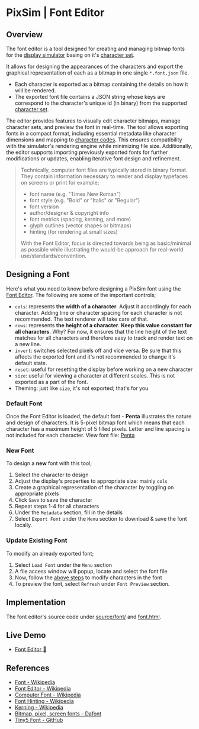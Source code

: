 # PixSim | Font Editor

## Overview

The font editor is a tool designed for creating and managing bitmap fonts for
the [display simulator](./display-unit.md) basing on it's
[character set](./charset.md).

It allows for designing the appearances of the characters and export the
graphical representation of each as a bitmap in one single `*.font.json` file.

-   Each character is exported as a bitmap containing the details on how it will
    be rendered.
-   The exported font file contains a JSON string whose keys are correspond to
    the character's unique id (in binary) from the supported
    [character set](./charset.md).

The editor provides features to visually edit character bitmaps, manage
character sets, and preview the font in real-time. The tool allows exporting
fonts in a compact format, including essential metadata like character
dimensions and mapping to [character codes](./charset.md#character-codes). This
ensures compatibility with the simulator's rendering engine while minimizing
file size. Additionally, the editor supports importing previously exported fonts
for further modifications or updates, enabling iterative font design and
refinement.

> Technically, computer font files are typically stored in binary format. They
> contain information necessary to render and display typefaces on screens or
> print for example;
>
> -   font name (e.g. "Times New Roman")
> -   font style (e.g. "Bold" or "Italic" or "Regular")
> -   font version
> -   author/designer & copyright info
> -   font metrics (spacing, kerning, and more)
> -   glyph outlines (vector shapes or bitmaps)
> -   hinting (for rendering at small sizes)
>
> With the Font Editor, focus is directed towards being as basic/minimal as
> possible while illustrating the would-be approach for real-world
> use/standards/convention.

## Designing a Font

Here's what you need to know before designing a PixSim font using the
[Font Editor](https://henryhale.github.io/pixsim/font.html). The following are
some of the important controls;

-   `cols`: represents **the width of a character**. Adjust it accordingly for
    each character. Adding line or character spacing for each character is not
    recommended. The text renderer will take care of that.
-   `rows`: represents **the height of a character**. **Keep this value constant
    for all characters**. Why? For now, it ensures that the line height of the
    text matches for all characters and therefore easy to track and render text
    on a new line.
-   `invert`: switches selected pixels off and vice versa. Be sure that this
    affects the exported font and it's not recommended to change it's default
    state.
-   `reset`: useful for resetting the display before working on a new character
-   `size`: useful for viewing a character at different scales. This is not
    exported as a part of the font.
-   Theming: just like `size`, it's not exported; that's for you

### Default Font

Once the Font Editor is loaded, the default font - **Penta** illustrates the
nature and design of characters. It is 5-pixel bitmap font which means that each
character has a maximum height of 5 filled pixels. Letter and line spacing is
not included for each character. View font file:
[Penta](../source/font/Penta.font.json)

### New Font

To design a **new** font with this tool;

1. Select the character to design
2. Adjust the display's properties to appropriate size: mainly `cols`
3. Create a graphical representation of the character by toggling on appropriate
   pixels
4. Click `Save` to save the character
5. Repeat steps 1-4 for all characters
6. Under the `Metadata` section, fill in the details
7. Select `Export Font` under the `Menu` section to download & save the font
   locally.

### Update Existing Font

To modify an already exported font;

1. Select `Load Font` under the `Menu` section
2. A file access window will popup, locate and select the font file
3. Now, follow the [above steps](#new-font) to modify characters in the font
4. To preview the font, select `Refresh` under `Font Preview` section.

## Implementation

The font editor's source code under [source/font/](../source/font/) and
[font.html](../font.html).

## Live Demo

-   [Font Editor :rocket:](https://henryhale.github.io/pixsim/font.html)

## References

-   [Font - Wikipedia](https://wikipedia.org/wiki/Font)
-   [Font Editor - Wikipedia](https://wikipedia.org/wiki/Font_editor)
-   [Computer Font - Wikipedia](https://wikipedia.org/wiki/Computer_font)
-   [Font Hinting - Wikipedia](https://wikipedia.org/wiki/Font_hinting)
-   [Kerning - Wikipedia](https://wikipedia.org/wiki/Kerning)
-   [Bitmap, pixel, screen fonts - Dafont](https://www.dafont.com/bitmap.php)
-   [Tiny5 Font - GitHub](https://github.com/Gissio/font_tiny5)
